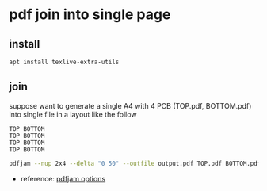 # pdf join into single page

## install

```sh
apt install texlive-extra-utils
```

## join

suppose want to generate a single A4 with 4 PCB (TOP.pdf, BOTTOM.pdf) into single file in a layout like the follow

```
TOP BOTTOM
TOP BOTTOM
TOP BOTTOM
TOP BOTTOM
```

```sh
pdfjam --nup 2x4 --delta "0 50" --outfile output.pdf TOP.pdf BOTTOM.pdf TOP.pdf  BOTTOM.pdf TOP.pdf BOTTOM.pdf TOP.pdf BOTTOM.pdf
```

- reference: [pdfjam options](http://texdoc.net/texmf-dist/doc/latex/pdfpages/pdfpages.pdf)
